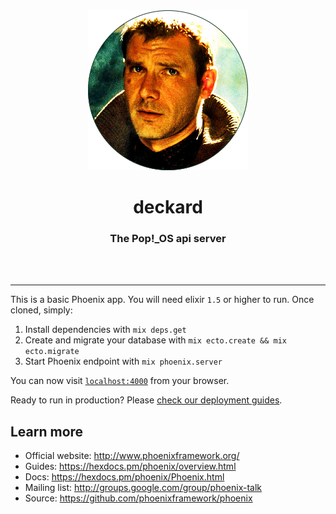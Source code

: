 <div align="center">
  <img src="assets/brand/deckard.png" alt="Deckard from Blade Runner">
  <h1>deckard</h1>
  <h3>The Pop!_OS api server</h3>
  <br>
  <br>
</div>

---

This is a basic Phoenix app. You will need elixir `1.5` or higher to run. Once
cloned, simply:

  1. Install dependencies with `mix deps.get`
  2. Create and migrate your database with `mix ecto.create && mix ecto.migrate`
  3. Start Phoenix endpoint with `mix phoenix.server`

You can now visit [`localhost:4000`](http://localhost:4000) from your browser.

Ready to run in production? Please [check our deployment guides](https://hexdocs.pm/phoenix/deployment.html).

## Learn more

  * Official website: http://www.phoenixframework.org/
  * Guides: https://hexdocs.pm/phoenix/overview.html
  * Docs: https://hexdocs.pm/phoenix/Phoenix.html
  * Mailing list: http://groups.google.com/group/phoenix-talk
  * Source: https://github.com/phoenixframework/phoenix
